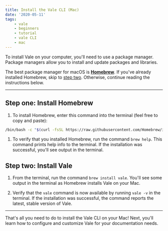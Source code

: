 ```yaml
---
title: Install the Vale CLI (Mac)
date: '2020-05-11'
tags:
    - vale
    - beginners
    - tutorial 
    - vale CLI
    - mac
---
```

To install Vale on your computer, you'll need to use a package manager. Package managers allow you to install and update packages and libraries. 

The best package manager for macOS is [**Homebrew**][Homebrew link]. If you've already installed Homebrew, skip to [step two](#heading-step-two:-install-vale). Otherwise, continue reading the instructions below.

---

## Step one: Install Homebrew 

1. To install Homebrew, enter this command into the terminal (feel free to copy and paste):

```bash
/bin/bash -c "$(curl -fsSL https://raw.githubusercontent.com/Homebrew/install/master/install.sh)".
```

1. To verify that you installed Homebrew, run the command `brew help`. This command prints help info to the terminal. If the installation was successful, you'll see output in the terminal.

## Step two: Install Vale 

1. From the terminal, run the command `brew install vale`. You'll see some output in the terminal as Homebrew installs Vale on your Mac. 

2. Verify that the `vale` command is now available by running `vale -v` in the terminal. If the installation was successful, the command reports the latest, stable version of Vale.

---

That's all you need to do to install the Vale CLI on your Mac! Next, you'll learn how to configure and customize Vale for your documentation needs. 

[Homebrew link]: https://brew.sh/
